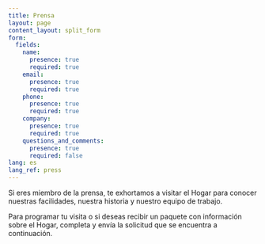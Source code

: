 ```yaml
---
title: Prensa
layout: page
content_layout: split_form
form:
  fields:
    name:
      presence: true
      required: true
    email:
      presence: true
      required: true
    phone:
      presence: true
      required: true
    company:
      presence: true
      required: true
    questions_and_comments:
      presence: true
      required: false
lang: es
lang_ref: press
---
```

Si eres miembro de la prensa, te exhortamos a visitar el Hogar para conocer nuestras facilidades, nuestra historia y nuestro equipo de trabajo.

Para programar tu visita o si deseas recibir un paquete con información sobre el Hogar, completa y envía la solicitud que se encuentra a continuación.
